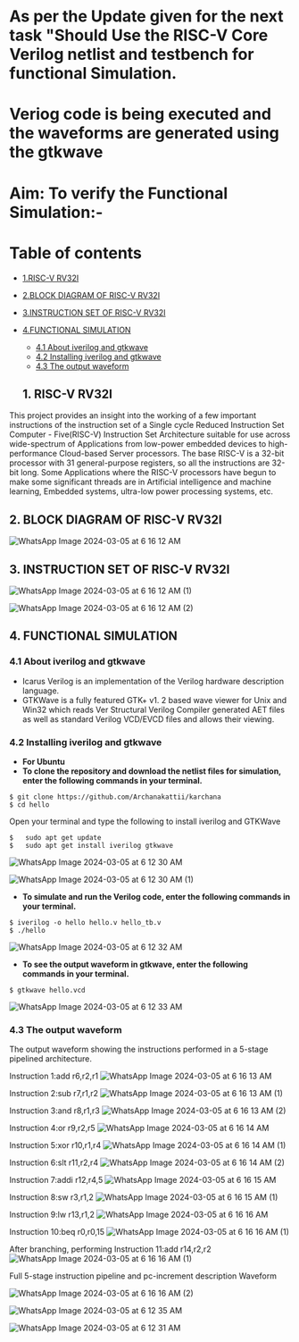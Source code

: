 # As per the Update given for the next task "Should Use the RISC-V Core Verilog netlist and testbench for functional Simulation.
# Veriog code is being executed and the waveforms are generated using the gtkwave

# Aim: To verify the Functional Simulation:-
# Table of contents
- [1.RISC-V RV32I](#1-RISC-V-RV32I)
 - [2.BLOCK DIAGRAM OF RISC-V RV32I](#2-BLOCK-DIAGRAM-OF-RISC-V-RV32I)
 - [3.INSTRUCTION SET OF RISC-V RV32I](#3-INSTRUCTION-SET-OF-RISC-V-RV32I)
 - [4.FUNCTIONAL SIMULATION](#4-FUNCTIONAL-SIMULATION)
    - [4.1 About iverilog and gtkwave](#41-About-iverilog-and-gtkwave)
    - [4.2 Installing iverilog and gtkwave](#42-Installing-iverilog-and-gtkwave)
    - [4.3 The output waveform](#43-The-output-waveform)
  
   ## 1. RISC-V RV32I

This project provides an insight into the working of a few important instructions of the instruction set of a Single cycle Reduced Instruction Set Computer - Five(RISC-V) Instruction Set Architecture suitable for use across wide-spectrum of Applications from low-power embedded devices to high-performance Cloud-based Server processors. The base RISC-V is a 32-bit processor with 31 general-purpose registers, so all the instructions are 32-bit long. Some Applications where the RISC-V processors have begun to make some significant threads are in Artificial intelligence and machine learning, Embedded systems, ultra-low power processing systems, etc.

## 2. BLOCK DIAGRAM OF RISC-V RV32I
![WhatsApp Image 2024-03-05 at 6 16 12 AM](https://github.com/Archanakattii/karchana/assets/160317292/2c9af464-8223-4f66-bdd9-173882837b3b)


## 3. INSTRUCTION SET OF RISC-V RV32I
![WhatsApp Image 2024-03-05 at 6 16 12 AM (1)](https://github.com/Archanakattii/karchana/assets/160317292/bfb10f5d-aaea-4c4b-80e2-3568888b7250)


![WhatsApp Image 2024-03-05 at 6 16 12 AM (2)](https://github.com/Archanakattii/karchana/assets/160317292/fdfa7c31-f3d4-4876-8567-fa0a8862c904)

## 4. FUNCTIONAL SIMULATION

### 4.1 About iverilog and gtkwave
- Icarus Verilog is an implementation of the Verilog hardware description language.
- GTKWave is a fully featured GTK+ v1. 2 based wave viewer for Unix and Win32 which reads Ver Structural Verilog Compiler generated AET files as well as standard Verilog VCD/EVCD files and allows their viewing.
  
### 4.2 Installing iverilog and gtkwave

- **For Ubuntu**
- **To clone the repository and download the netlist files for simulation, enter the following commands in your terminal.**

 ```
 $ git clone https://github.com/Archanakattii/karchana
 $ cd hello
```
 Open your terminal and type the following to install iverilog and GTKWave
 ```
 $   sudo apt get update
 $   sudo apt get install iverilog gtkwave
 ```
![WhatsApp Image 2024-03-05 at 6 12 30 AM](https://github.com/Archanakattii/karchana/assets/160317292/1ba2ae13-3ddb-4f74-a9d1-399a44c2746d)

![WhatsApp Image 2024-03-05 at 6 12 30 AM (1)](https://github.com/Archanakattii/karchana/assets/160317292/8ddea395-1e90-4de1-9eac-cb24365bd443)





- **To simulate and run the Verilog code, enter the following commands in your terminal.**

```
$ iverilog -o hello hello.v hello_tb.v
$ ./hello
```
![WhatsApp Image 2024-03-05 at 6 12 32 AM](https://github.com/Archanakattii/karchana/assets/160317292/92244e3d-0db1-42c4-81e3-81bcbcb5a763)


- **To see the output waveform in gtkwave, enter the following commands in your terminal.**

`$ gtkwave hello.vcd`

![WhatsApp Image 2024-03-05 at 6 12 33 AM](https://github.com/Archanakattii/karchana/assets/160317292/1c3b02bc-b1db-4834-9827-45f106237ca7)


### 4.3 The output waveform

 The output waveform showing the instructions performed in a 5-stage pipelined architecture.
 
 Instruction 1:add r6,r2,r1
 ![WhatsApp Image 2024-03-05 at 6 16 13 AM](https://github.com/Archanakattii/karchana/assets/160317292/4a8f457c-9902-4c78-b438-e1aeaf26bc6d)

 Instruction 2:sub r7,r1,r2
 ![WhatsApp Image 2024-03-05 at 6 16 13 AM (1)](https://github.com/Archanakattii/karchana/assets/160317292/ba37cf98-19f0-4ae7-ac4a-cd7227d8a900)

Instruction 3:and r8,r1,r3
![WhatsApp Image 2024-03-05 at 6 16 13 AM (2)](https://github.com/Archanakattii/karchana/assets/160317292/ced41569-fb74-4bee-8405-3fefa8688951)


Instruction 4:or r9,r2,r5
![WhatsApp Image 2024-03-05 at 6 16 14 AM](https://github.com/Archanakattii/karchana/assets/160317292/bf079638-7e2f-44c8-b40b-d0a970ebd783)


 Instruction 5:xor r10,r1,r4
![WhatsApp Image 2024-03-05 at 6 16 14 AM (1)](https://github.com/Archanakattii/karchana/assets/160317292/996dd2d4-968a-406a-a19a-995e8a970366)


 Instruction 6:slt r11,r2,r4
![WhatsApp Image 2024-03-05 at 6 16 14 AM (2)](https://github.com/Archanakattii/karchana/assets/160317292/3d62eb93-39b6-40e3-b71d-9b69f5e6a1d2)


 Instruction 7:addi r12,r4,5
![WhatsApp Image 2024-03-05 at 6 16 15 AM](https://github.com/Archanakattii/karchana/assets/160317292/e805e506-c35d-4db6-aa77-064d222cb203)

 Instruction 8:sw r3,r1,2
 ![WhatsApp Image 2024-03-05 at 6 16 15 AM (1)](https://github.com/Archanakattii/karchana/assets/160317292/5941c111-993e-4672-991c-aaf32e7a8c60)

 Instruction 9:lw r13,r1,2
![WhatsApp Image 2024-03-05 at 6 16 16 AM](https://github.com/Archanakattii/karchana/assets/160317292/a23d04d3-eaec-4ea7-9ec2-0912272f55ec)

 Instruction 10:beq r0,r0,15
 ![WhatsApp Image 2024-03-05 at 6 16 16 AM (1)](https://github.com/Archanakattii/karchana/assets/160317292/2e1be942-ddd4-48fc-897e-934d2973fc67)

 After branching, performing
 Instruction 11:add r14,r2,r2
 ![WhatsApp Image 2024-03-05 at 6 16 16 AM (1)](https://github.com/Archanakattii/karchana/assets/160317292/80cb6bf1-3f87-4cc4-85a1-276f306a04b1)


  Full 5-stage instruction pipeline and pc-increment description Waveform
  
![WhatsApp Image 2024-03-05 at 6 16 16 AM (2)](https://github.com/Archanakattii/karchana/assets/160317292/7bac3c18-fd58-48ae-824c-99c0d28a8867)

![WhatsApp Image 2024-03-05 at 6 12 35 AM](https://github.com/Archanakattii/karchana/assets/160317292/f7db13a8-273a-44de-874d-563159f9cac2)


![WhatsApp Image 2024-03-05 at 6 12 31 AM](https://github.com/Archanakattii/karchana/assets/160317292/8b72d733-be71-45d7-8961-49b096b28067)



